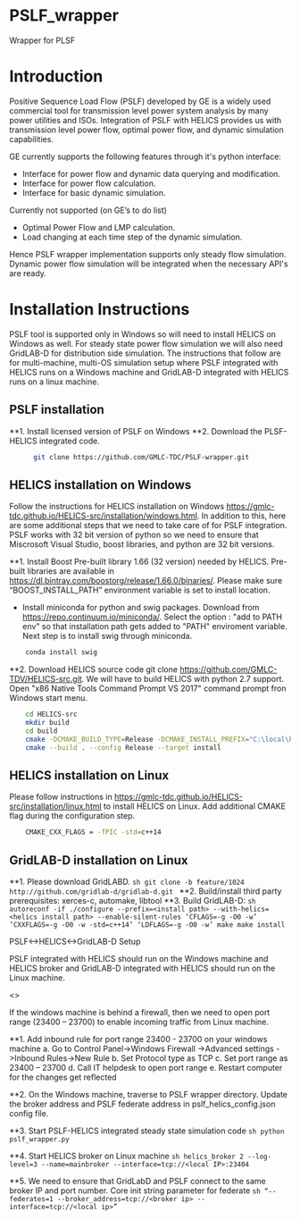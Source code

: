# PSLF_wrapper
Wrapper for PLSF

# Introduction

Positive Sequence Load Flow (PSLF) developed by GE is a widely used commercial tool for transmission level power system analysis by many power utilities and ISOs. Integration of PSLF with HELICS provides us with transmission level power flow, optimal power flow, and dynamic simulation capabilities.

GE currently supports the following features through it's python interface:
* Interface for power flow and dynamic data querying and modification.
* Interface for power flow calculation.
* Interface for basic dynamic simulation. 

Currently not supported (on GE’s to do list)
* Optimal Power Flow and LMP calculation.
* Load changing at each time step of the dynamic simulation.

Hence PSLF wrapper implementation supports only steady flow simulation. Dynamic power flow simulation will be integrated when the necessary API's are ready.

# Installation Instructions

PSLF tool is supported only in Windows so will need to install HELICS on Windows as well. For steady state power flow simulation we will also need GridLAB-D for distribution side simulation. The instructions that follow are for multi-machine, multi-OS simulation setup where PSLF integrated with HELICS runs on a Windows machine and GridLAB-D integrated with HELICS runs on a linux machine.

## PSLF installation
  **1. Install licensed version of PSLF on Windows
  **2. Download the PLSF-HELICS integrated code.
  ```sh
        git clone https://github.com/GMLC-TDC/PSLF-wrapper.git
  ```

## HELICS installation on Windows

Follow the instructions for HELICS installation on Windows https://gmlc-tdc.github.io/HELICS-src/installation/windows.html. In addition to this, here are some additional steps that we need to take care of for PSLF integration. PSLF works with 32 bit version of python so we need to ensure that Miscrosoft Visual Studio, boost libraries, and python are 32 bit versions. 

**1. Install Boost Pre-built library 1.66 (32 version) needed by HELICS. Pre-built libraries are available in  https://dl.bintray.com/boostorg/release/1.66.0/binaries/. Please make sure “BOOST_INSTALL_PATH” environment variable is set to install location.

* Install miniconda for python and swig packages. Download from https://repo.continuum.io/miniconda/. Select the option : "add to PATH env" so that installation path gets added to "PATH" enviroment variable. Next step is to install swig through miniconda. 
```sh
    conda install swig
```

**2. Download HELICS source code git clone https://github.com/GMLC-TDV/HELICS-src.git. We will have to build HELICS with python 2.7 support. Open "x86 Native Tools Command Prompt VS 2017" command prompt fron Windows start menu.

```sh
    cd HELICS-src
    mkdir build
    cd build
    cmake -DCMAKE_BUILD_TYPE=Release -DCMAKE_INSTALL_PREFIX="C:\local\helics-v1.3.0" -	DBOOST_ROOT="C:\local\boost_1_66_1" -DBUILD_PYTHON2_INTERFACE=ON -G "Visual Studio 15 2017" ..
    cmake --build . --config Release --target install
```

## HELICS installation on Linux

Please follow instructions in https://gmlc-tdc.github.io/HELICS-src/installation/linux.html to install HELICS on Linux. Add additional CMAKE flag during the configuration step.

```sh
    CMAKE_CXX_FLAGS = -fPIC -std=c++14
```

## GridLAB-D installation on Linux

**1. Please download GridLABD.
    ```sh
        git clone -b feature/1024 http://github.com/gridlab-d/gridlab-d.git
    ```
**2. Build/install third party prerequisites: xerces-c, automake, libtool
**3. Build GridLAB-D:
    ```sh
        autoreconf -if
        ./configure --prefix=<install path> --with-helics=<helics install path> --enable-silent-rules ‘CFLAGS=-g -O0 -w’ ‘CXXFLAGS=-g -O0 -w -std=c++14’ ‘LDFLAGS=-g -O0 -w’
        make
        make install
    ```

PSLF<->HELICS<->GridLAB-D Setup

PSLF integrated with HELICS should run on the Windows machine and HELICS broker and GridLAB-D integrated with HELICS should run on the Linux machine.

<<image>>

If the windows machine is behind a firewall, then we need to open port range (23400 – 23700) to enable incoming traffic from Linux machine. 

**1. Add inbound rule for port range 23400 - 23700 on your windows machine
    a. Go to Control Panel->Windows Firewall ->Advanced settings ->Inbound Rules->New Rule
    b. Set Protocol type as TCP
    c. Set port range as 23400 – 23700
    d. Call IT helpdesk to open port range
    e. Restart computer for the changes get reflected

**2. On the Windows machine, traverse to PSLF wrapper directory. Update the broker address and PSLF federate address in pslf_helics_config.json config file.

**3. Start PSLF-HELICS integrated steady state simulation code
    ```sh
        python pslf_wrapper.py
    ```

**4. Start HELICS broker on Linux machine
    ```sh
        helics_broker 2 --log-level=3 --name=mainbroker --interface=tcp://<local IP>:23404
    ```

**5. We need to ensure that GridLabD and PSLF connect to the same broker IP and port number. Core init string parameter for federate
	```sh
        “--federates=1 --broker_address=tcp://<broker ip> --interface=tcp://<local ip>”
    ```








